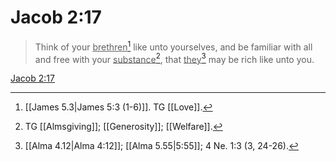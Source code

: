 # Jacob 2:17

> Think of your <u>brethren</u>[^a] like unto yourselves, and be familiar with all and free with your <u>substance</u>[^b], that <u>they</u>[^c] may be rich like unto you.

[Jacob 2:17](https://www.churchofjesuschrist.org/study/scriptures/bofm/jacob/2?lang=eng&id=p17#p17)


[^a]: [[James 5.3|James 5:3 (1-6)]]. TG [[Love]].
[^b]: TG [[Almsgiving]]; [[Generosity]]; [[Welfare]].
[^c]: [[Alma 4.12|Alma 4:12]]; [[Alma 5.55|5:55]]; 4 Ne. 1:3 (3, 24-26).
